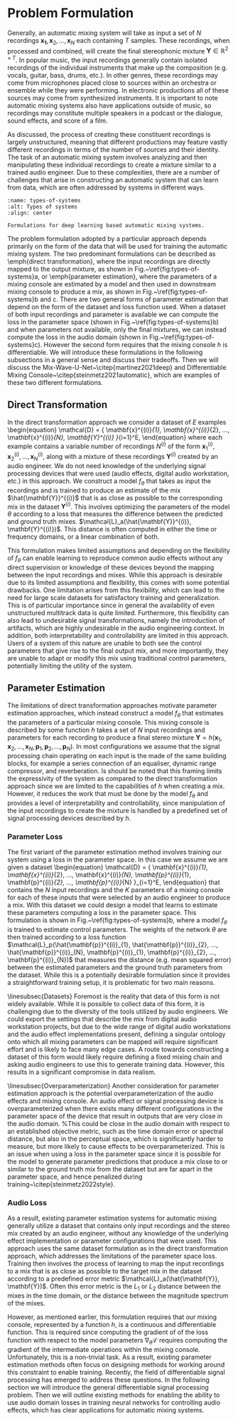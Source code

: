 # Problem Formulation

Generally, an automatic mixing system will take as input a set of $N$ recordings $\mathbf{x_1}, \mathbf{x}_2, ..., \mathbf{x}_N$ each containing $T$ samples. These recordings, when processed and combined, will create the final stereophonic mixture $\mathbf{Y} \in \mathbb{R}^{2 \times T}$. In popular music, the input recordings generally contain isolated recordings of the individual instruments that make up the composition (e.g. vocals, guitar, bass, drums, etc.). In other genres, these recordings may come from microphones placed close to sources within an orchestra or ensemble while they were performing. In electronic productions all of these sources may come from synthesized instruments. It is important to note automatic mixing systems also have applications outside of music, so recordings may constitute multiple speakers in a podcast or the dialogue, sound effects, and score of a film.

As discussed, the process of creating these constituent recordings is largely unstructured, meaning that different productions may feature vastly different recordings in terms of the number of sources and their identity. The task of an automatic mixing system involves analyzing and then manipulating these individual recordings to create a mixture similar to a trained audio engineer. Due to these complexities, there are a number of challenges that arise in constructing an automatic system that can learn from data, which are often addressed by systems in different ways.

```{figure} /assets/figures/types-of-systems.svg
:name: types-of-systems
:alt: Types of systems
:align: center

Formulations for deep learning based automatic mixing systems.
```

The problem formulation adopted by a particular approach depends primarily on the form of the data that will be used for training the automatic mixing system. The two predominant formulations can be described as \emph{direct transformation}, where the input recordings are directly mapped to the output mixture, as shown in Fig.~\ref{fig:types-of-systems}a, or \emph{parameter estimation}, where the parameters of a mixing console are estimated by a model and then used in downstream mixing console to produce a mix, as shown in Fig.~\ref{fig:types-of-systems}b and c. 
There are two general forms of parameter estimation that depend on the form of the dataset and loss function used. When a dataset of both input recordings and parameter is available we can compute the loss in the parameter space (shown in Fig.~\ref{fig:types-of-systems}b) and when parameters not available, only the final mixtures, we can instead compute the loss in the audio domain (shown in Fig.~\ref{fig:types-of-systems}c). However the second form requires that the mixing console $h$ is differentiable. We will introduce these formulations in the following subsections in a general sense and discuss their tradeoffs. Then we will discuss the Mix-Wave-U-Net~\citep{martinez2021deep} and Differentiable Mixing Console~\citep{steinmetz2021automatic}, which are examples of these two different formulations.

## Direct Transformation

In the direct transformation approach we consider a dataset of $E$ examples
\begin{equation}
    \mathcal{D} = \{  \mathbf{x}^{(i)}_{1}, \mathbf{x}^{(i)}_{2}, ..., \mathbf{x}^{(i)}_{N}, \mathbf{Y}^{(i)} \}_{i=1}^E,
\end{equation}
where each example contains a variable number of recordings $N^{(i)}$ of the form $\mathbf{x}^{(i)}_{1}, \mathbf{x}^{(i)}_{2}, ..., \mathbf{x}^{(i)}_{N}$, along with a mixture of these recordings $\mathbf{Y}^{(i)}$ created by an audio engineer. 
We do not need knowledge of the underlying signal processing devices that were used (audio effects, digital audio workstation, etc.) in this approach. 
We construct a model $f_\theta$ that takes as input the recordings and is trained to produce an estimate of the mix $\hat{\mathbf{Y}}^{(i)}$ that is as close as possible to the corresponding mix in the dataset $\mathbf{Y}^{(i)}$. 
This involves optimizing the parameters of the model $\theta$ according to a loss that measures the difference between the predicted and ground truth mixes. $\mathcal{L}_a(\hat{\mathbf{Y}}^{(i)}, \mathbf{Y}^{(i)})$. This distance is often computed in either the time or frequency domains, or a linear combination of both. 

This formulation makes limited assumptions and depending on the flexibility of $f_\theta$ can enable learning to reproduce common audio effects without any direct supervision or knowledge of these devices beyond the mapping between the input recordings and mixes.
While this approach is desirable due to its limited assumptions and flexibility, this comes with some potential drawbacks. One limitation arises from this flexibility, which can lead to the need for large scale datasets for satisfactory training and generalization. This is of particular importance since in general the availability of even unstructured multitrack data is quite limited. Furthermore, this flexibility can also lead to undesirable signal transformations, namely the introduction of artifacts, which are highly undesirable in the audio engineering context. In addition, both interpretability and controllability are limited in this approach. Users of a system of this nature are unable to both see the control parameters that give rise to the final output mix, and more importantly, they are unable to adapt or modify this mix using traditional control parameters, potentially limiting the utility of the system.

## Parameter Estimation

The limitations of direct transformation approaches motivate parameter estimation approaches, which instead construct a model $f_\theta$ that estimates the parameters of a particular mixing console. This mixing console is described by some function $h$ takes a set of $N$ input recordings and parameters for each recording to produce a final stereo mixture $\mathbf{Y} = h(\mathbf{x}_{1}, \mathbf{x}_{2}, ..., \mathbf{x}_{N}, \mathbf{p}_1, \mathbf{p}_2, ..., \mathbf{p}_N)$. In most configurations we assume that the signal processing chain operating on each input is the made of the same building blocks, for example a series connection of an equaliser, dynamic range compressor, and reverberation.
Is should be noted that this framing limits the expressivity of the system as compared to the direct transformation approach since we are limited to the capabilities of $h$ when creating a mix. However, it reduces the work that must be done by the model $f_\theta$ and provides a level of interpretability and controllability, since manipulation of the input recordings to create the mixture is handled by a predefined set of signal processing devices described by $h$.

### Parameter Loss

The first variant of the parameter estimation method involves training our system using a loss in the parameter space. In this case we assume we are given a dataset 
\begin{equation}
    \mathcal{D} = \{ \mathbf{x}^{(i)}_{1}, \mathbf{x}^{(i)}_{2}, ..., \mathbf{x}^{(i)}_{N}, \mathbf{p}^{(i)}_{1}, \mathbf{p}^{(i)}_{2}, ..., \mathbf{p}^{(i)}_{N} \}_{i=1}^E,
\end{equation}
that contains the $N$ input recordings and the $K$ parameters of a mixing console for each of these inputs that were selected by an audio engineer to produce a mix.
With this dataset we could design a model that learns to estimate these parameters computing a loss in the parameter space. This formulation is shown in Fig.~\ref{fig:types-of-systems}b, where a model $f_\theta$ is trained to estimate control parameters. The weights of the network $\theta$ are then trained according to a loss function $\mathcal{L}_p(\hat{\mathbf{p}}^{(i)}_{1}, \hat{\mathbf{p}}^{(i)}_{2}, ..., \hat{\mathbf{p}}^{(i)}_{N}, \mathbf{p}^{(i)}_{1}, \mathbf{p}^{(i)}_{2}, ..., \mathbf{p}^{(i)}_{N})$ that measures the distance (e.g. mean squared error) between the estimated parameters and the ground truth parameters from the dataset. While this is a potentially desirable formulation since it provides a straightforward training setup, it is problematic for two main reasons.

\linesubsec{Datasets} Foremost is the reality that data of this form is not widely available. While it is possible to collect data of this form, it is challenging due to the diversity of the tools utilized by audio engineers. We could export the settings that describe the mix from digital audio workstation projects, but due to the wide range of digital audio workstations and the audio effect implementations present, defining a singular ontology onto which all mixing parameters can be mapped will require significant effort and is likely to face many edge cases. A route towards constructing a dataset of this form would likely require defining a fixed mixing chain and asking audio engineers to use this to generate training data. However, this results in a significant compromise in data realism.

\linesubsec{Overparameterization} Another consideration for parameter estimation approach is the potential overparameterization of the audio effects and mixing console. An audio effect or signal processing device is overparameterized when there exists many different configurations in the parameter space of the device that result in outputs that are very close in the audio domain. 
%This could be close in the audio domain with respect to an established objective metric, such as the time domain error or spectral distance, but also in the perceptual space, which is significantly harder to measure, but more likely to cause effects to be overparameterized. 
This is an issue when using a loss in the parameter space since it is possible for the model to generate parameter predictions that produce a mix close to or similar to the ground truth mix from the dataset but are far apart in the parameter space, and hence penalized during training~\citep{steinmetz2022style}.

### Audio Loss


As a result, existing parameter estimation systems for automatic mixing generally utilize a dataset that contains only input recordings and the stereo mix created by an audio engineer, without any knowledge of the underlying effect implementation or parameter configurations that were used. This approach uses the same dataset formulation as in the direct transformation approach, which addresses the limitations of the parameter space loss. Training then involves the process of learning to map the input recordings to a mix that is as close as possible to the target mix in the dataset according to a predefined error metric $\mathcal{L}_a(\hat{\mathbf{Y}}, \mathbf{Y})$. Often this error metric is the $L_1$ or $L_2$ distance between the mixes in the time domain, or the distance between the magnitude spectrum of the mixes. 

However, as mentioned earlier, this formulation requires that our mixing console, represented by a function $h$, is a continuous and differentiable function.
This is required since computing the gradient of of the loss function with respect to the model parameters $\nabla_\theta \mathcal{L}$ requires computing the gradient of the intermediate operations within the mixing console. 
Unfortunately, this is a non-trivial task. 
As a result, existing parameter estimation methods often focus on designing methods for working around this constraint to enable training. 
Recently, the field of differentiable signal processing has emerged to address these questions. 
In the following section we will introduce the general differentiable signal processing problem. 
Then we will outline existing methods for enabling the ability to use audio domain losses in training neural networks for controlling audio effects, which has clear applications for automatic mixing systems. 
